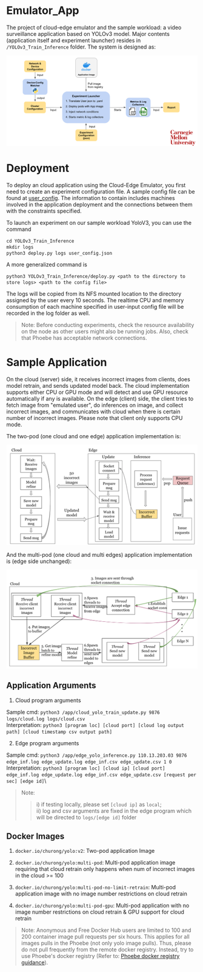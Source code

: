 # Emulator_App

The project of cloud-edge emulator and the sample workload: a video surveillance application based on YOLOv3 model. Major contents (application itself and experiment launcher) resides in `/YOLOv3_Train_Inference` folder. The system is designed as:

![sys-design](./imgs/sys-design.png)


# Deployment

To deploy an cloud application using the Cloud-Edge Emulator, you first need to create an experiment configuration file. A sample config file can be found at [user_config](YOLOv3_Train_Inference/user_config.json). The information to contain includes machines involved in the application deployment and the connections between them with the constraints specified.

To launch an experiment on our sample workload YoloV3, you can use the command
```
cd YOLOv3_Train_Inference
mkdir logs
python3 deploy.py logs user_config.json
```
A more generalized command is
```
python3 YOLOv3_Train_Inference/deploy.py <path to the directory to store logs> <path to the config file>
```

The logs will be copied from its NFS mounted location to the directory assigned by the user every 10 seconds. The realtime CPU and memory consumption of each machine specified in user-input config file will be recorded in the log folder as well.

> Note: Before conducting experiments, check the resource availability on the node as other users might also be running jobs. Also, check that Phoebe has acceptable network connections.

# Sample Application

On the cloud (server) side, it receives incorrect images from clients, does model retrain, and sends updated model back. The cloud implementation supports either CPU or GPU mode and will detect and use GPU resource automatically if any is available. On the edge (client) side, the client tries to fetch image from "emulated user", do inferences on image, and collect incorrect images, and communicates with cloud when there is certain number of incorrect images. Please note that client only supports CPU mode.

The two-pod (one cloud and one edge) application implementation is:

![two-pod-impl](./imgs/two-pod.png)

And the multi-pod (one cloud and multi edges) application implementation is (edge side unchanged):

![multi-pod-impl](./imgs/multi-pod.png)

## Application Arguments
1. Cloud program arguments

Sample cmd: `python3 /app/cloud_yolo_train_update.py 9876 logs/cloud.log logs/cloud.csv`\
Interpretation: `python3 [program loc] [cloud port] [cloud log output path] [cloud timestamp csv output path]`

2. Edge program arguments

Sample cmd: `python3 /app/edge_yolo_inference.py 110.13.203.03 9876 edge_inf.log edge_update.log edge_inf.csv edge_update.csv 1 0`\
Interpretation: `python3 [program loc] [cloud ip] [cloud port] edge_inf.log edge_update.log edge_inf.csv edge_update.csv [request per sec] [edge id]`\
> Note:
>> i) if testing locally, please set `[cloud ip]` as `local`;\
>> ii) log and csv arguments are fixed in the edge program which will be directed to `logs/[edge id]` folder

## Docker Images
1. `docker.io/churong/yolo:v2`: Two-pod application Image


2. `docker.io/churong/yolo:multi-pod`: Multi-pod application image requiring that cloud retrain only happens when num of incorrect images in the cloud >= 100


3. `docker.io/churong/yolo:multi-pod-no-limit-retrain`: Multi-pod application image with no image number restrictions on cloud retrain


4. `docker.io/churong/yolo:multi-pod-gpu`: Multi-pod application with no image number restrictions on cloud retrain & GPU support for cloud retrain

> Note: Anonymous and Free Docker Hub users are limited to 100 and 200 container image pull requests per six hours. This applies for all images pulls in the Phoebe (not only yolo image pulls). Thus, please do not pull frequently from the remote docker registry. Instead, try to use Phoebe's docker registry (Refer to: [Phoebe docker registry guidance](https://wiki.pdl.cmu.edu/Phoebe/UserGuide#Docker_registry)).
